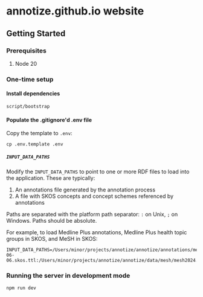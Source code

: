 # annotize.github.io website

## Getting Started

### Prerequisites

1. Node 20

### One-time setup

#### Install dependencies

    script/bootstrap

#### Populate the .gitignore'd .env file

Copy the template to `.env`:

    cp .env.template .env

##### `INPUT_DATA_PATHS`

Modify the `INPUT_DATA_PATHS` to point to one or more RDF files to load into the application. These are typically:

1. An annotations file generated by the annotation process
2. A file with SKOS concepts and concept schemes referenced by annotations

Paths are separated with the platform path separator: `:` on Unix, `;` on Windows. Paths should be absolute.

For example, to load Medline Plus annotations, Medline Plus health topic groups in SKOS, and MeSH in SKOS:

    INPUT_DATA_PATHS=/Users/minor/projects/annotize/annotize/annotations/medline_plus/annotations.ttl:/Users/minor/projects/annotize/annotize/data/medline_plus/mplus_topic_groups_2024-06-06.skos.ttl:/Users/minor/projects/annotize/annotize/data/mesh/mesh2024.skos.ttl

### Running the server in development mode

    npm run dev

